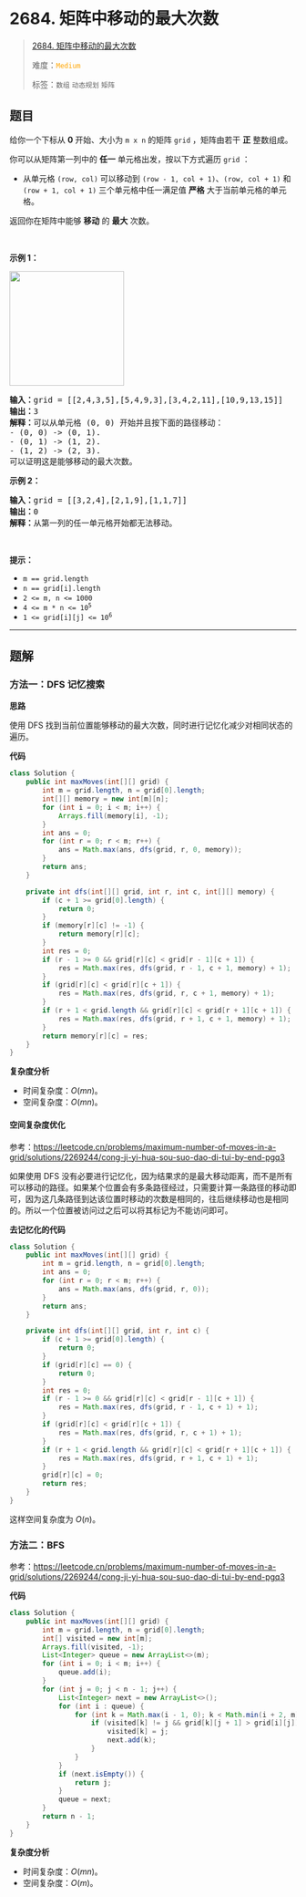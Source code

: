 # 2684. 矩阵中移动的最大次数

> [2684. 矩阵中移动的最大次数](https://leetcode.cn/problems/maximum-number-of-moves-in-a-grid/)
>
> 难度：<font color=orange>`Medium`</font>
>
> 标签：`数组` `动态规划` `矩阵`

## 题目

<p>给你一个下标从 <strong>0</strong> 开始、大小为 <code>m x n</code> 的矩阵 <code>grid</code> ，矩阵由若干 <strong>正</strong> 整数组成。</p>

<p>你可以从矩阵第一列中的 <strong>任一</strong> 单元格出发，按以下方式遍历&nbsp;<code>grid</code> ：</p>

<ul>
	<li>从单元格 <code>(row, col)</code> 可以移动到&nbsp;<code>(row - 1, col + 1)</code>、<code>(row, col + 1)</code> 和 <code>(row + 1, col + 1)</code> 三个单元格中任一满足值 <strong>严格</strong> 大于当前单元格的单元格。</li>
</ul>

<p>返回你在矩阵中能够 <strong>移动</strong> 的 <strong>最大</strong> 次数。</p>

<p>&nbsp;</p>

<p><strong>示例 1：</strong></p>
<img alt="" src="https://assets.leetcode.com/uploads/2023/04/11/yetgriddrawio-10.png" style="width: 201px; height: 201px;">
<pre><strong>输入：</strong>grid = [[2,4,3,5],[5,4,9,3],[3,4,2,11],[10,9,13,15]]
<strong>输出：</strong>3
<strong>解释：</strong>可以从单元格 (0, 0) 开始并且按下面的路径移动：
- (0, 0) -&gt; (0, 1).
- (0, 1) -&gt; (1, 2).
- (1, 2) -&gt; (2, 3).
可以证明这是能够移动的最大次数。</pre>

<p><strong>示例 2：</strong></p>

<pre><img alt="" src="https://assets.leetcode.com/uploads/2023/04/12/yetgrid4drawio.png">
<strong>输入：</strong>grid = [[3,2,4],[2,1,9],[1,1,7]]
<strong>输出：</strong>0
<strong>解释：</strong>从第一列的任一单元格开始都无法移动。
</pre>

<p>&nbsp;</p>

<p><strong>提示：</strong></p>

<ul>
	<li><code>m == grid.length</code></li>
	<li><code>n == grid[i].length</code></li>
	<li><code>2 &lt;= m, n &lt;= 1000</code></li>
	<li><code>4 &lt;= m * n &lt;= 10<sup>5</sup></code></li>
	<li><code>1 &lt;= grid[i][j] &lt;= 10<sup>6</sup></code></li>
</ul>


--------------------

## 题解

### 方法一：DFS 记忆搜索

**思路**

使用 DFS 找到当前位置能够移动的最大次数，同时进行记忆化减少对相同状态的遍历。

**代码**

```java
class Solution {
    public int maxMoves(int[][] grid) {
        int m = grid.length, n = grid[0].length;
        int[][] memory = new int[m][n];
        for (int i = 0; i < m; i++) {
            Arrays.fill(memory[i], -1);
        }
        int ans = 0;
        for (int r = 0; r < m; r++) {
            ans = Math.max(ans, dfs(grid, r, 0, memory));
        }
        return ans;
    }

    private int dfs(int[][] grid, int r, int c, int[][] memory) {
        if (c + 1 >= grid[0].length) {
            return 0;
        }
        if (memory[r][c] != -1) {
            return memory[r][c];
        }
        int res = 0;
        if (r - 1 >= 0 && grid[r][c] < grid[r - 1][c + 1]) {
            res = Math.max(res, dfs(grid, r - 1, c + 1, memory) + 1);
        }
        if (grid[r][c] < grid[r][c + 1]) {
            res = Math.max(res, dfs(grid, r, c + 1, memory) + 1);
        }
        if (r + 1 < grid.length && grid[r][c] < grid[r + 1][c + 1]) {
            res = Math.max(res, dfs(grid, r + 1, c + 1, memory) + 1);
        }
        return memory[r][c] = res;
    }
}
```

**复杂度分析**

- 时间复杂度：$O(mn)$。
- 空间复杂度：$O(mn)$。

#### 空间复杂度优化

参考：https://leetcode.cn/problems/maximum-number-of-moves-in-a-grid/solutions/2269244/cong-ji-yi-hua-sou-suo-dao-di-tui-by-end-pgq3

如果使用 DFS 没有必要进行记忆化，因为结果求的是最大移动距离，而不是所有可以移动的路径。如果某个位置会有多条路径经过，只需要计算一条路径的移动即可，因为这几条路径到达该位置时移动的次数是相同的，往后继续移动也是相同的。所以一个位置被访问过之后可以将其标记为不能访问即可。

**去记忆化的代码**

```java
class Solution {
    public int maxMoves(int[][] grid) {
        int m = grid.length, n = grid[0].length;
        int ans = 0;
        for (int r = 0; r < m; r++) {
            ans = Math.max(ans, dfs(grid, r, 0));
        }
        return ans;
    }

    private int dfs(int[][] grid, int r, int c) {
        if (c + 1 >= grid[0].length) {
            return 0;
        }
        if (grid[r][c] == 0) {
            return 0;
        }
        int res = 0;
        if (r - 1 >= 0 && grid[r][c] < grid[r - 1][c + 1]) {
            res = Math.max(res, dfs(grid, r - 1, c + 1) + 1);
        }
        if (grid[r][c] < grid[r][c + 1]) {
            res = Math.max(res, dfs(grid, r, c + 1) + 1);
        }
        if (r + 1 < grid.length && grid[r][c] < grid[r + 1][c + 1]) {
            res = Math.max(res, dfs(grid, r + 1, c + 1) + 1);
        }
        grid[r][c] = 0;
        return res;
    }
}
```

这样空间复杂度为 $O(n)$。

### 方法二：BFS

参考：https://leetcode.cn/problems/maximum-number-of-moves-in-a-grid/solutions/2269244/cong-ji-yi-hua-sou-suo-dao-di-tui-by-end-pgq3

**代码**

```java
class Solution {
    public int maxMoves(int[][] grid) {
        int m = grid.length, n = grid[0].length;
        int[] visited = new int[m];
        Arrays.fill(visited, -1);
        List<Integer> queue = new ArrayList<>(m);
        for (int i = 0; i < m; i++) {
            queue.add(i);
        }
        for (int j = 0; j < n - 1; j++) {
            List<Integer> next = new ArrayList<>();
            for (int i : queue) {
                for (int k = Math.max(i - 1, 0); k < Math.min(i + 2, m); k++) {
                    if (visited[k] != j && grid[k][j + 1] > grid[i][j]) {
                        visited[k] = j;
                        next.add(k);
                    }
                }
            }
            if (next.isEmpty()) {
                return j;
            }
            queue = next;
        }
        return n - 1;
    }
}
```

**复杂度分析**

- 时间复杂度：$O(mn)$。
- 空间复杂度：$O(m)$。
